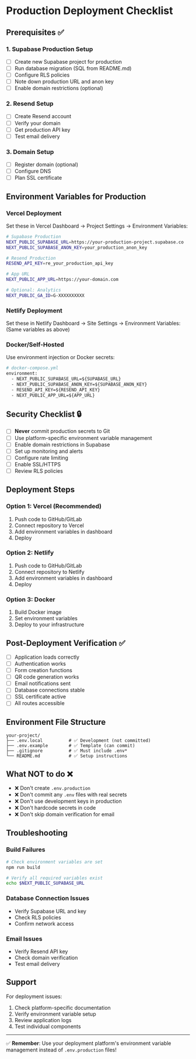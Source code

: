 # Production Deployment Checklist

## Prerequisites ✅

### 1. Supabase Production Setup
- [ ] Create new Supabase project for production
- [ ] Run database migration (SQL from README.md)
- [ ] Configure RLS policies
- [ ] Note down production URL and anon key
- [ ] Enable domain restrictions (optional)

### 2. Resend Setup  
- [ ] Create Resend account
- [ ] Verify your domain
- [ ] Get production API key
- [ ] Test email delivery

### 3. Domain Setup
- [ ] Register domain (optional)
- [ ] Configure DNS
- [ ] Plan SSL certificate

## Environment Variables for Production

### Vercel Deployment
Set these in Vercel Dashboard → Project Settings → Environment Variables:

```bash
# Supabase Production
NEXT_PUBLIC_SUPABASE_URL=https://your-production-project.supabase.co
NEXT_PUBLIC_SUPABASE_ANON_KEY=your_production_anon_key

# Resend Production  
RESEND_API_KEY=re_your_production_api_key

# App URL
NEXT_PUBLIC_APP_URL=https://your-domain.com

# Optional: Analytics
NEXT_PUBLIC_GA_ID=G-XXXXXXXXXX
```

### Netlify Deployment
Set these in Netlify Dashboard → Site Settings → Environment Variables:
(Same variables as above)

### Docker/Self-Hosted
Use environment injection or Docker secrets:

```dockerfile
# docker-compose.yml
environment:
  - NEXT_PUBLIC_SUPABASE_URL=${SUPABASE_URL}
  - NEXT_PUBLIC_SUPABASE_ANON_KEY=${SUPABASE_ANON_KEY}
  - RESEND_API_KEY=${RESEND_API_KEY}
  - NEXT_PUBLIC_APP_URL=${APP_URL}
```

## Security Checklist 🔒

- [ ] **Never** commit production secrets to Git
- [ ] Use platform-specific environment variable management
- [ ] Enable domain restrictions in Supabase
- [ ] Set up monitoring and alerts
- [ ] Configure rate limiting
- [ ] Enable SSL/HTTPS
- [ ] Review RLS policies

## Deployment Steps

### Option 1: Vercel (Recommended)
1. Push code to GitHub/GitLab
2. Connect repository to Vercel
3. Add environment variables in dashboard
4. Deploy

### Option 2: Netlify
1. Push code to GitHub/GitLab  
2. Connect repository to Netlify
3. Add environment variables in dashboard
4. Deploy

### Option 3: Docker
1. Build Docker image
2. Set environment variables
3. Deploy to your infrastructure

## Post-Deployment Verification ✅

- [ ] Application loads correctly
- [ ] Authentication works
- [ ] Form creation functions
- [ ] QR code generation works
- [ ] Email notifications sent
- [ ] Database connections stable
- [ ] SSL certificate active
- [ ] All routes accessible

## Environment File Structure

```
your-project/
├── .env.local          # ✅ Development (not committed)
├── .env.example        # ✅ Template (can commit)
├── .gitignore          # ✅ Must include .env*
└── README.md           # ✅ Setup instructions
```

## What NOT to do ❌

- ❌ Don't create `.env.production`
- ❌ Don't commit any `.env` files with real secrets
- ❌ Don't use development keys in production
- ❌ Don't hardcode secrets in code
- ❌ Don't skip domain verification for email

## Troubleshooting

### Build Failures
```bash
# Check environment variables are set
npm run build

# Verify all required variables exist
echo $NEXT_PUBLIC_SUPABASE_URL
```

### Database Connection Issues
- Verify Supabase URL and key
- Check RLS policies
- Confirm network access

### Email Issues  
- Verify Resend API key
- Check domain verification
- Test email delivery

## Support

For deployment issues:
1. Check platform-specific documentation
2. Verify environment variable setup
3. Review application logs
4. Test individual components

---

✅ **Remember**: Use your deployment platform's environment variable management instead of `.env.production` files!
